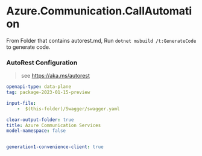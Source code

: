 # Azure.Communication.CallAutomation

From Folder that contains autorest.md, Run `dotnet msbuild /t:GenerateCode` to generate code.

### AutoRest Configuration
> see https://aka.ms/autorest

```yaml
openapi-type: data-plane
tag: package-2023-01-15-preview

input-file:
    -  $(this-folder)/Swagger/swagger.yaml

clear-output-folder: true
title: Azure Communication Services
model-namespace: false


generation1-convenience-client: true
```
